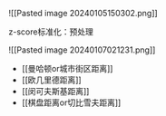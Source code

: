 
![[Pasted image 20240105150302.png]]


z-score标准化：预处理

![[Pasted image 20240107021231.png]]

- [[曼哈顿or城市街区距离]]
- [[欧几里德距离]]
- [[闵可夫斯基距离]]
- [[棋盘距离or切比雪夫距离]]